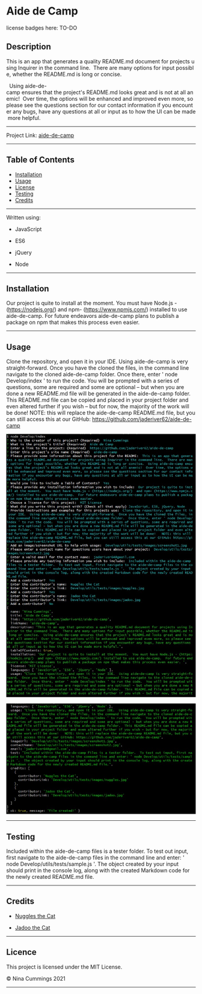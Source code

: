 
# Aide de Camp

license badges here: TO-DO

## Description

This is an app that generates a quality README.md document for projects using Inquirer in the command line.  There are many options for input possible, whether the README.md is long or concise.

  Using aide-de-camp ensures that the project's README.md looks great and is not at all anemic!  Over time, the options will be enhanced and improved even more, so please see the questions section for our contact information if you encounter any bugs, have any questions at all or input as to how the UI can be made more helpful.

---------------------------------------

Project Link: 
[aide-de-camp](https://github.com/jaderiver62/aide-de-camp)

---------------------------------------


## Table of Contents

* [Installation](#installation)
* [Usage](#usage)
* [License](#license)
* [Testing](#testing)
* [Credits](#credits)

---------------------------------------



Written using:

* JavaScript

* ES6

* jQuery

* Node


---------------------------------------

## Installation

Our project is quite to install at the moment.  You must have Node.js - (https://nodejs.org/)  and npm- (https://www.npmjs.com/) installed to use aide-de-camp.  For future endeavors aide-de-camp plans to publish a package on npm that makes this process even easier. 

---------------------------------------

## Usage

Clone the repository, and open it in your IDE.  Using aide-de-camp is very straight-forward.  Once you have the cloned the files, in the command line navigate to the cloned aide-de-camp folder.  Once there, enter ' node Develop/index ' to run the code.  You will be prompted with a series of questions, some are required and some are optional – but when you are done a new README.md file will be generated in the aide-de-camp folder.  This README.md file can be copied and placed in your project folder and even altered further if you wish – but for now, the majority of the work will be done!   NOTE: this will replace the aide-de-camp README.md file, but you can still access this at our GitHub: https://github.com/jaderiver62/aide-de-camp

![Project Usage Image](Develop/utils/tests/images/screenshot1.jpg)

![Project Usage Image](Develop/utils/tests/images/screenshot2.jpg)

---------------------------------------



## Testing

Included within the aide-de-camp files is a tester folder.  To test out input, first navigate to the aide-de-camp files in the command line and enter: ' node Develop/utils/tests/sample.js '.  The object created by your input should print in the console log, along with the created Markdown code for the newly created README.md file.

---------------------------------------

## Credits


* [Nuggles the Cat](Develop/utils/tests/images/nuggles.jpg)

* [Jadoo the Cat](Develop/utils/tests/images/jadoo.jpg)
 

---------------------------------------

## Licence

This project is licensed under the MIT License.

&copy; Nina Cummings 2021

---------------------------------------

    